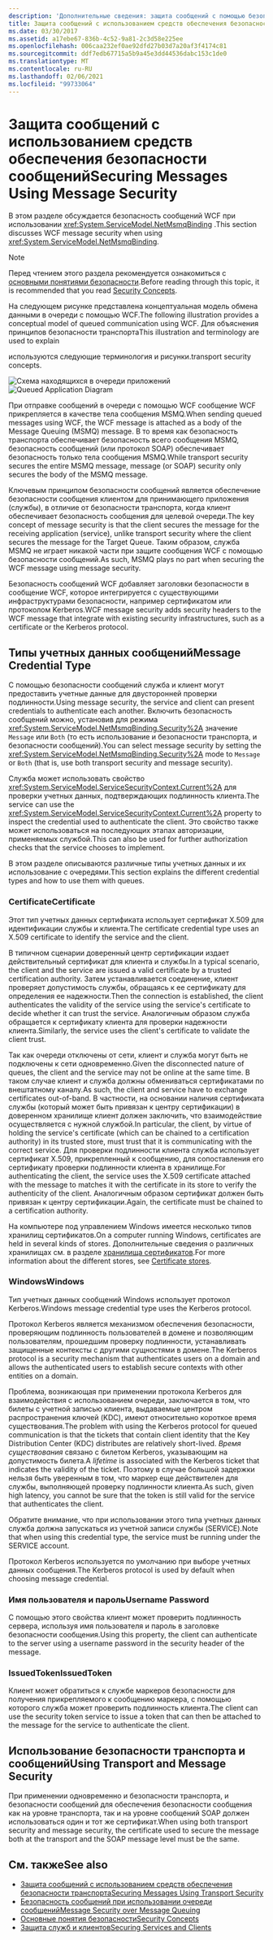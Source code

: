 ```yaml
---
description: 'Дополнительные сведения: защита сообщений с помощью безопасности сообщений'
title: Защита сообщений с использованием средств обеспечения безопасности сообщений
ms.date: 03/30/2017
ms.assetid: a17ebe67-836b-4c52-9a81-2c3d58e225ee
ms.openlocfilehash: 006caa232ef0ae92dfd27b03d7a20af3f4174c81
ms.sourcegitcommit: ddf7edb67715a5b9a45e3dd44536dabc153c1de0
ms.translationtype: MT
ms.contentlocale: ru-RU
ms.lasthandoff: 02/06/2021
ms.locfileid: "99733064"
---
```

# <a name="securing-messages-using-message-security"></a><span data-ttu-id="d6022-103">Защита сообщений с использованием средств обеспечения безопасности сообщений</span><span class="sxs-lookup"><span data-stu-id="d6022-103">Securing Messages Using Message Security</span></span>

<span data-ttu-id="d6022-104">В этом разделе обсуждается безопасность сообщений WCF при использовании <xref:System.ServiceModel.NetMsmqBinding> .</span><span class="sxs-lookup"><span data-stu-id="d6022-104">This section discusses WCF message security when using <xref:System.ServiceModel.NetMsmqBinding>.</span></span>  
  
> [!NOTE]
> <span data-ttu-id="d6022-105">Перед чтением этого раздела рекомендуется ознакомиться с [основными понятиями безопасности](security-concepts.md).</span><span class="sxs-lookup"><span data-stu-id="d6022-105">Before reading through this topic, it is recommended that you read [Security Concepts](security-concepts.md).</span></span>  
  
 <span data-ttu-id="d6022-106">На следующем рисунке представлена концептуальная модель обмена данными в очереди с помощью WCF.</span><span class="sxs-lookup"><span data-stu-id="d6022-106">The following illustration provides a conceptual model of queued communication using WCF.</span></span> <span data-ttu-id="d6022-107">Для объяснения принципов безопасности транспорта</span><span class="sxs-lookup"><span data-stu-id="d6022-107">This illustration and terminology are used to explain</span></span>  
  
 <span data-ttu-id="d6022-108">используются следующие терминология и рисунки.</span><span class="sxs-lookup"><span data-stu-id="d6022-108">transport security concepts.</span></span>  
  
 <span data-ttu-id="d6022-109">![Схема находящихся в очереди приложений](media/distributed-queue-figure.jpg "Схема распределенной очереди")</span><span class="sxs-lookup"><span data-stu-id="d6022-109">![Queued Application Diagram](media/distributed-queue-figure.jpg "Distributed-Queue-Figure")</span></span>  
  
 <span data-ttu-id="d6022-110">При отправке сообщений в очереди с помощью WCF сообщение WCF прикрепляется в качестве тела сообщения MSMQ.</span><span class="sxs-lookup"><span data-stu-id="d6022-110">When sending queued messages using WCF, the WCF message is attached as a body of the Message Queuing (MSMQ) message.</span></span> <span data-ttu-id="d6022-111">В то время как безопасность транспорта обеспечивает безопасность всего сообщения MSMQ, безопасность сообщений (или протокол SOAP) обеспечивает безопасность только тела сообщения MSMQ.</span><span class="sxs-lookup"><span data-stu-id="d6022-111">While transport security secures the entire MSMQ message, message (or SOAP) security only secures the body of the MSMQ message.</span></span>  
  
 <span data-ttu-id="d6022-112">Ключевым принципом безопасности сообщений является обеспечение безопасности сообщения клиентом для принимающего приложения (службы), в отличие от безопасности транспорта, когда клиент обеспечивает безопасность сообщения для целевой очереди.</span><span class="sxs-lookup"><span data-stu-id="d6022-112">The key concept of message security is that the client secures the message for the receiving application (service), unlike transport security where the client secures the message for the Target Queue.</span></span> <span data-ttu-id="d6022-113">Таким образом, служба MSMQ не играет никакой части при защите сообщения WCF с помощью безопасности сообщений.</span><span class="sxs-lookup"><span data-stu-id="d6022-113">As such, MSMQ plays no part when securing the WCF message using message security.</span></span>  
  
 <span data-ttu-id="d6022-114">Безопасность сообщений WCF добавляет заголовки безопасности в сообщение WCF, которое интегрируется с существующими инфраструктурами безопасности, например сертификатом или протоколом Kerberos.</span><span class="sxs-lookup"><span data-stu-id="d6022-114">WCF message security adds security headers to the WCF message that integrate with existing security infrastructures, such as a certificate or the Kerberos protocol.</span></span>  
  
## <a name="message-credential-type"></a><span data-ttu-id="d6022-115">Типы учетных данных сообщений</span><span class="sxs-lookup"><span data-stu-id="d6022-115">Message Credential Type</span></span>  

 <span data-ttu-id="d6022-116">С помощью безопасности сообщений служба и клиент могут предоставить учетные данные для двусторонней проверки подлинности.</span><span class="sxs-lookup"><span data-stu-id="d6022-116">Using message security, the service and client can present credentials to authenticate each another.</span></span> <span data-ttu-id="d6022-117">Включить безопасность сообщений можно, установив для режима <xref:System.ServiceModel.NetMsmqBinding.Security%2A> значение `Message` или `Both` (то есть использование и безопасности транспорта, и безопасности сообщений).</span><span class="sxs-lookup"><span data-stu-id="d6022-117">You can select message security by setting the <xref:System.ServiceModel.NetMsmqBinding.Security%2A> mode to `Message` or `Both` (that is, use both transport security and message security).</span></span>  
  
 <span data-ttu-id="d6022-118">Служба может использовать свойство <xref:System.ServiceModel.ServiceSecurityContext.Current%2A> для проверки учетных данных, подтверждающих подлинность клиента.</span><span class="sxs-lookup"><span data-stu-id="d6022-118">The service can use the <xref:System.ServiceModel.ServiceSecurityContext.Current%2A> property to inspect the credential used to authenticate the client.</span></span> <span data-ttu-id="d6022-119">Это свойство также может использоваться на последующих этапах авторизации, применяемых службой.</span><span class="sxs-lookup"><span data-stu-id="d6022-119">This can also be used for further authorization checks that the service chooses to implement.</span></span>  
  
 <span data-ttu-id="d6022-120">В этом разделе описываются различные типы учетных данных и их использование с очередями.</span><span class="sxs-lookup"><span data-stu-id="d6022-120">This section explains the different credential types and how to use them with queues.</span></span>  
  
### <a name="certificate"></a><span data-ttu-id="d6022-121">Certificate</span><span class="sxs-lookup"><span data-stu-id="d6022-121">Certificate</span></span>  

 <span data-ttu-id="d6022-122">Этот тип учетных данных сертификата использует сертификат X.509 для идентификации службы и клиента.</span><span class="sxs-lookup"><span data-stu-id="d6022-122">The certificate credential type uses an X.509 certificate to identify the service and the client.</span></span>  
  
 <span data-ttu-id="d6022-123">В типичном сценарии доверенный центр сертификации издает действительный сертификат для клиента и службы.</span><span class="sxs-lookup"><span data-stu-id="d6022-123">In a typical scenario, the client and the service are issued a valid certificate by a trusted certification authority.</span></span> <span data-ttu-id="d6022-124">Затем устанавливается соединение, клиент проверяет допустимость службы, обращаясь к ее сертификату для определения ее надежности.</span><span class="sxs-lookup"><span data-stu-id="d6022-124">Then the connection is established, the client authenticates the validity of the service using the service's certificate to decide whether it can trust the service.</span></span> <span data-ttu-id="d6022-125">Аналогичным образом служба обращается к сертификату клиента для проверки надежности клиента.</span><span class="sxs-lookup"><span data-stu-id="d6022-125">Similarly, the service uses the client's certificate to validate the client trust.</span></span>  
  
 <span data-ttu-id="d6022-126">Так как очереди отключены от сети, клиент и служба могут быть не подключены к сети одновременно.</span><span class="sxs-lookup"><span data-stu-id="d6022-126">Given the disconnected nature of queues, the client and the service may not be online at the same time.</span></span> <span data-ttu-id="d6022-127">В таком случае клиент и служба должны обмениваться сертификатами по внештатному каналу.</span><span class="sxs-lookup"><span data-stu-id="d6022-127">As such, the client and service have to exchange certificates out-of-band.</span></span> <span data-ttu-id="d6022-128">В частности, на основании наличия сертификата службы (который может быть привязан к центру сертификации) в доверенном хранилище клиент должен заключить, что взаимодействие осуществляется с нужной службой.</span><span class="sxs-lookup"><span data-stu-id="d6022-128">In particular, the client, by virtue of holding the service's certificate (which can be chained to a certification authority) in its trusted store, must trust that it is communicating with the correct service.</span></span> <span data-ttu-id="d6022-129">Для проверки подлинности клиента служба использует сертификат X.509, прикрепленный к сообщению, для сопоставления его сертификату проверки подлинности клиента в хранилище.</span><span class="sxs-lookup"><span data-stu-id="d6022-129">For authenticating the client, the service uses the X.509 certificate attached with the message to matches it with the certificate in its store to verify the authenticity of the client.</span></span> <span data-ttu-id="d6022-130">Аналогичным образом сертификат должен быть привязан к центру сертификации.</span><span class="sxs-lookup"><span data-stu-id="d6022-130">Again, the certificate must be chained to a certification authority.</span></span>  
  
 <span data-ttu-id="d6022-131">На компьютере под управлением Windows имеется несколько типов хранилищ сертификатов.</span><span class="sxs-lookup"><span data-stu-id="d6022-131">On a computer running Windows, certificates are held in several kinds of stores.</span></span> <span data-ttu-id="d6022-132">Дополнительные сведения о различных хранилищах см. в разделе [хранилища сертификатов](/previous-versions/windows/it-pro/windows-server-2003/cc757138(v=ws.10)).</span><span class="sxs-lookup"><span data-stu-id="d6022-132">For more information about the different stores, see [Certificate stores](/previous-versions/windows/it-pro/windows-server-2003/cc757138(v=ws.10)).</span></span>  
  
### <a name="windows"></a><span data-ttu-id="d6022-133">Windows</span><span class="sxs-lookup"><span data-stu-id="d6022-133">Windows</span></span>  

 <span data-ttu-id="d6022-134">Тип учетных данных сообщений Windows использует протокол Kerberos.</span><span class="sxs-lookup"><span data-stu-id="d6022-134">Windows message credential type uses the Kerberos protocol.</span></span>  
  
 <span data-ttu-id="d6022-135">Протокол Kerberos является механизмом обеспечения безопасности, проверяющим подлинность пользователей в домене и позволяющим пользователям, прошедшим проверку подлинности, устанавливать защищенные контексты с другими сущностями в домене.</span><span class="sxs-lookup"><span data-stu-id="d6022-135">The Kerberos protocol is a security mechanism that authenticates users on a domain and allows the authenticated users to establish secure contexts with other entities on a domain.</span></span>  
  
 <span data-ttu-id="d6022-136">Проблема, возникающая при применении протокола Kerberos для взаимодействия с использованием очереди, заключается в том, что билеты с учетной записью клиента, выдаваемые центром распространения ключей (KDC), имеют относительно короткое время существования.</span><span class="sxs-lookup"><span data-stu-id="d6022-136">The problem with using the Kerberos protocol for queued communication is that the tickets that contain client identity that the Key Distribution Center (KDC) distributes are relatively short-lived.</span></span> <span data-ttu-id="d6022-137">*Время существования* связано с билетом Kerberos, указывающим на допустимость билета.</span><span class="sxs-lookup"><span data-stu-id="d6022-137">A *lifetime* is associated with the Kerberos ticket that indicates the validity of the ticket.</span></span> <span data-ttu-id="d6022-138">Поэтому в случае большой задержки нельзя быть уверенным в том, что маркер еще действителен для службы, выполняющей проверку подлинности клиента.</span><span class="sxs-lookup"><span data-stu-id="d6022-138">As such, given high latency, you cannot be sure that the token is still valid for the service that authenticates the client.</span></span>  
  
 <span data-ttu-id="d6022-139">Обратите внимание, что при использовании этого типа учетных данных служба должна запускаться из учетной записи службы (SERVICE).</span><span class="sxs-lookup"><span data-stu-id="d6022-139">Note that when using this credential type, the service must be running under the SERVICE account.</span></span>  
  
 <span data-ttu-id="d6022-140">Протокол Kerberos используется по умолчанию при выборе учетных данных сообщения.</span><span class="sxs-lookup"><span data-stu-id="d6022-140">The Kerberos protocol is used by default when choosing message credential.</span></span>
  
### <a name="username-password"></a><span data-ttu-id="d6022-141">Имя пользователя и пароль</span><span class="sxs-lookup"><span data-stu-id="d6022-141">Username Password</span></span>  

 <span data-ttu-id="d6022-142">С помощью этого свойства клиент может проверить подлинность сервера, используя имя пользователя и пароль в заголовке безопасности сообщения.</span><span class="sxs-lookup"><span data-stu-id="d6022-142">Using this property, the client can authenticate to the server using a username password in the security header of the message.</span></span>  
  
### <a name="issuedtoken"></a><span data-ttu-id="d6022-143">IssuedToken</span><span class="sxs-lookup"><span data-stu-id="d6022-143">IssuedToken</span></span>  

 <span data-ttu-id="d6022-144">Клиент может обратиться к службе маркеров безопасности для получения прикрепляемого к сообщению маркера, с помощью которого служба может проверить подлинность клиента.</span><span class="sxs-lookup"><span data-stu-id="d6022-144">The client can use the security token service to issue a token that can then be attached to the message for the service to authenticate the client.</span></span>  
  
## <a name="using-transport-and-message-security"></a><span data-ttu-id="d6022-145">Использование безопасности транспорта и сообщений</span><span class="sxs-lookup"><span data-stu-id="d6022-145">Using Transport and Message Security</span></span>  

 <span data-ttu-id="d6022-146">При применении одновременно и безопасности транспорта, и безопасности сообщений для обеспечения безопасности сообщения как на уровне транспорта, так и на уровне сообщений SOAP должен использоваться один и тот же сертификат.</span><span class="sxs-lookup"><span data-stu-id="d6022-146">When using both transport security and message security, the certificate used to secure the message both at the transport and the SOAP message level must be the same.</span></span>  
  
## <a name="see-also"></a><span data-ttu-id="d6022-147">См. также</span><span class="sxs-lookup"><span data-stu-id="d6022-147">See also</span></span>

- [<span data-ttu-id="d6022-148">Защита сообщений с использованием средств обеспечения безопасности транспорта</span><span class="sxs-lookup"><span data-stu-id="d6022-148">Securing Messages Using Transport Security</span></span>](securing-messages-using-transport-security.md)
- [<span data-ttu-id="d6022-149">Безопасность сообщений при использовании очереди сообщений</span><span class="sxs-lookup"><span data-stu-id="d6022-149">Message Security over Message Queuing</span></span>](../samples/message-security-over-message-queuing.md)
- [<span data-ttu-id="d6022-150">Основные понятия безопасности</span><span class="sxs-lookup"><span data-stu-id="d6022-150">Security Concepts</span></span>](security-concepts.md)
- [<span data-ttu-id="d6022-151">Защита служб и клиентов</span><span class="sxs-lookup"><span data-stu-id="d6022-151">Securing Services and Clients</span></span>](securing-services-and-clients.md)
